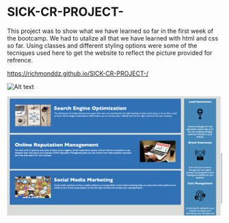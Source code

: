# SICK-CR-PROJECT-

This project was to show what we have learned so far in the first week of the bootcamp. We had to utalize all that we have learned with html and css so far. Using classes and different styling options were some of the tecniques used here to get the website to reflect the picture provided for refrence.

https://richmonddz.github.io/SICK-CR-PROJECT-/

![Alt text](https://github.com/richmonddz/SICK-CR-PROJECT-/blob/main/images/Screenshot1.png "Screen-Shot")

![Alt text](https://github.com/richmonddz/SICK-CR-PROJECT-/blob/main/images/Screenshot2.png "Screen-shot")
